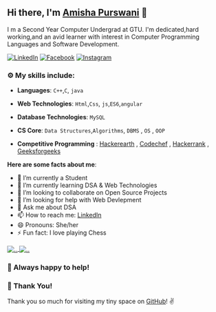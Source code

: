 ## Hi there, I'm **[Amisha Purswani](https://www.linkedin.com/in/amisha-purswani-4a09a1196/)** :wave:
I m a Second Year Computer Undergrad at GTU.
I'm dedicated,hard working,and an avid learner with interest in Computer Programming Languages and Software Development.

 [![LinkedIn](https://img.shields.io/static/v1.svg?label=LinkedIn&message=@AmishaPurswani&logo=linkedin&style=flat&color=blue)](https://www.linkedin.com/in/amisha-purswani-4a09a1196/)
 [![Facebook](https://img.shields.io/static/v1.svg?label=facebook&message=@AmishaPurswani&logo=facebook&style=flat&color=blue)](https://www.facebook.com/amisha.purswani.5/)
 [![Instagram](https://img.shields.io/static/v1.svg?label=Instagram&message=@AmishaPurswani&logo=Instagram&style=flat&color=blue)](https://www.instagram.com/purswaniamisha/)


### :gear: My skills include:

- **Languages**: `C++`,`C`, `java`

- **Web Technologies**: `Html`,`Css`, `js`,`ES6`,`angular`

- **Database Technologies**: `MySQL` 

- **CS Core**: `Data Structures`,`Algorithms`, `DBMS` , `OS` , `OOP`

- **Competitive Programming** : [Hackerearth](https://www.hackerearth.com/@ameeshapurswani) , [Codechef](https://www.codechef.com/users/amisha_26) , [Hackerrank](https://www.hackerrank.com/amisha_190180101) , [Geeksforgeeks](https://auth.geeksforgeeks.org/user/ameeshapurswani/practice/)

**Here are some facts about me**:

- 🔭 I’m currently a Student
- 🌱 I’m currently learning DSA & Web Technologies
- 👯 I’m looking to collaborate on Open Source Projects
- 🤔 I’m looking for help with Web Devlepment
- 💬 Ask me about DSA
- 📫 How to reach me: [LinkedIn](https://www.linkedin.com/in/amisha-purswani-4a09a1196/)
- 😄 Pronouns: She/her
- ⚡ Fun fact: I love playing Chess

<a href="https://github.com/Amisha-here/">
  <img align="center" src="https://github-readme-stats.vercel.app/api?username=amisha-here" alt=".." />
</a>
<a href="https://github.com/Amisha-here/">
  <img align="center" src="https://github-readme-stats.vercel.app/api/top-langs/?username=amisha-here&layout=compact" alt=".."  />
</a>

### :handshake: Always happy to help!


### :hugs: Thank You!
Thank you so much for visiting my tiny space on [GitHub](https://github.com/Amisha-here)! :v: 


